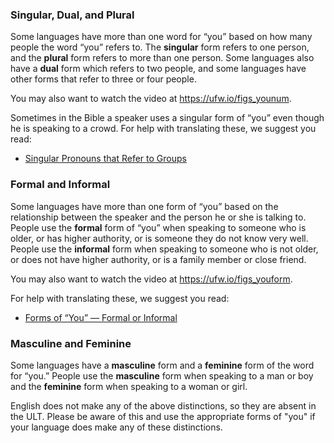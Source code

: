 ### Singular, Dual, and Plural

Some languages have more than one word for “you” based on how many people the word “you” refers to. The **singular** form refers to one person, and the **plural** form refers to more than one person. Some languages also have a **dual** form which refers to two people, and some languages have other forms that refer to three or four people.

You may also want to watch the video at https://ufw.io/figs_younum.

Sometimes in the Bible a speaker uses a singular form of “you” even though he is speaking to a crowd. For help with translating these, we suggest you read:

* [Singular Pronouns that Refer to Groups](../figs-youcrowd/01.md)

### Formal and Informal

Some languages have more than one form of “you” based on the relationship between the speaker and the person he or she is talking to. People use the **formal** form of “you” when speaking to someone who is older, or has higher authority, or is someone they do not know very well. People use the **informal** form when speaking to someone who is not older, or does not have higher authority, or is a family member or close friend.

You may also want to watch the video at https://ufw.io/figs_youform.

For help with translating these, we suggest you read:

* [Forms of “You” — Formal or Informal](../figs-youformal/01.md)

### Masculine and Feminine

Some languages have a **masculine** form and a **feminine** form of the word for “you.” People use the **masculine** form when speaking to a man or boy and the **feminine** form when speaking to a woman or girl.  

English does not make any of the above distinctions, so they are absent in the ULT. Please be aware of this and use the appropriate forms of "you" if your language does make any of these distinctions.
